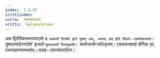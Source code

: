 ```yaml
---
index:  7.2.97
vrittiindex: 
sutra:  त्वमावेकवचने
vritti:  balamanorama 
---
```


अथ द्वितीयैकवचनस्याऽमो `ङे प्रथमयो'रित्यमि कृते युष्मद् अम्, अस्मद् अम् इति स्थिते--त्वमावेकवचने। `युष्मदस्मदोरनादेशे' इत्यतो `युष्मदस्मदो'रित्यनुवर्तते। `मपर्यन्तस्ये'त्यधिकृतम्। एकवचनशब्दो यौगिक एव, वचनग्रहणसामर्थ्यात्। तदाह--एकस्येत्यादिना। 

